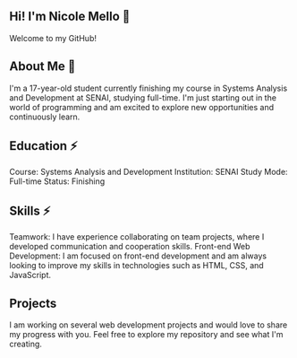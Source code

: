 ## Hi! I'm Nicole Mello 👋

Welcome to my GitHub! 
## About Me 💬
I'm a 17-year-old student currently finishing my course in Systems Analysis and Development at SENAI, studying full-time. I'm just starting out in the world of programming and am excited to explore new opportunities and continuously learn.

## Education ⚡
Course: Systems Analysis and Development
Institution: SENAI
Study Mode: Full-time
Status: Finishing

## Skills ⚡
Teamwork: I have experience collaborating on team projects, where I developed communication and cooperation skills.
Front-end Web Development: I am focused on front-end development and am always looking to improve my skills in technologies such as HTML, CSS, and JavaScript.

## Projects
I am working on several web development projects and would love to share my progress with you. Feel free to explore my repository and see what I'm creating.
<!--
**nimello622/nimello622** is a ✨ _special_ ✨ repository because its `README.md` (this file) appears on your GitHub profile.

Here are some ideas to get you started:

- 🔭 I’m currently working on ...
- 🌱 I’m currently learning ...
- 👯 I’m looking to collaborate on ...
- 🤔 I’m looking for help with ...
- 💬 Ask me about ...
- 📫 How to reach me: ...
- 😄 Pronouns: ...
- ⚡ Fun fact: ...
-->
